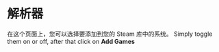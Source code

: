 # 解析器

在这个页面上，您可以选择要添加到您的 Steam 库中的系统。 Simply toggle them on or off, after that click on **Add Games**
